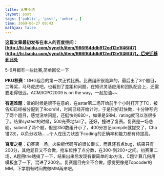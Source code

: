 ```yaml
---
title: 比赛小结
layout: post
tags: ['public', 'post', 'unber', ]
time: 2009-06-27 09:43
mathjax: false
---
```

<b>这篇文章最初发布在本人的百度空间：[http://hi.baidu.com/syncth/item/986f64ddb912ed12e1f46f47](http://hi.baidu.com/syncth/item/986f64ddb912ed12e1f46f47)，后来迁移到此处</b>

<p>5-6月都有一些比赛,简单回忆一下</p><p><strong>PKU校赛</strong>：GHG组合的第一次正式比赛。比赛组织很诡异的，最后出了3个题目，二等奖，马马虎虎吧。也看到了差距和问题，在知识灵活应用和团队配合上，还需要走得很远。ACM/ICPC2009 is on the way，一起加油~~</p><p><strong>有道难题</strong>：做的时候是很不在意的，在astar第二场开始前半个小时打开了TC，被告知已经被分配到了Room14，时间已经开始计时，于是只好赶快做，十分钟写完了两个题目，感觉没啥问题，还挺快的680+，如果是SRM，rating就可以涨很多了。结果systest的时候，500光荣地fail了。还好，撞进了复赛。复赛是一场悲剧，submit了两个题，但是350数组开小了，400分忘记compile就提交了，Cha错2次，以负分收场……个人在压力状态下coding的正确率和能力都有待提高。</p><p><strong>百度之星</strong>：初赛第一场，火柴棍代码写的很长很长，而且还有点bug，结果只有200分，其他题目又不会做，抢车位挣了点分数，在300-到200+之间。初赛第二场，A题用trie瞎搞了一下，结果出来后发现有很简单的dp方法，C题计算几何用模板套了一下，混进了200名。复赛题目完全不会做，感觉更像是Topcoder的MM，下学期有时间做做MM再来吧。</p>
